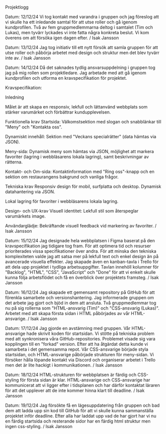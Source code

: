 Projektlogg

Datum: 12/12/24 Vi tog kontakt med varandra i gruppen och jag föreslog att vi skulle ha ett inledande samtal för att utse roller och gå igenom kundprofilen. Två av fem gruppmedlemmarna deltog i samtalet (Tim och Lukas), men tyvärr lyckades vi inte fatta några konkreta beslut. Vi kom överens om att försöka igen dagen efter. / Isak Jansson


Datum: 13/12/24 Jag tog initiativ till ett nytt försök att samla gruppen för att utse roller och påbörja arbetet med design och struktur men det blev tyvärr inte av. / Isak Jansson

Datum: 14/12/24 Då det saknades tydlig ansvarsuppdelning i gruppen tog jag på mig rollen som projektledare. Jag arbetade med att gå igenom kundprofilen och utforma en kravspecifikation för projektet.

Kravspecifikation:

Inledning

Målet är att skapa en responsiv, lekfull och lättanvänd webbplats som stärker varumärket och förbättrar kundupplevelsen.

Funktionella krav
Startsida: Välkomstsektion med slogan och snabblänkar till "Meny" och "Kontakta oss".

Dynamiskt innehåll: Sektion med "Veckans specialrätter" (data hämtas via JSON).

Meny-sida: Dynamisk meny som hämtas via JSON, möjlighet att markera favoriter (lagring i webbläsarens lokala lagring), samt beskrivningar av rätterna.

Kontakt- och Om-sida: Kontaktinformation med "Ring oss"-knapp och en sektion om restaurangens bakgrund och vanliga frågor.

Tekniska krav
Responsiv design för mobil, surfplatta och desktop.
Dynamisk datahantering via JSON.

Lokal lagring för favoriter i webbläsarens lokala lagring.

Design- och UX-krav
Visuell identitet: Lekfull stil som återspeglar varumärkets image.

Användarglädje: Bekräftande visuell feedback vid markering av favoriter. 
/ Isak Jansson

Datum: 15/12/24 Jag designade hela webbplatsen i Figma baserat på den kravspecifikation jag tidigare tog fram. För att optimera tid och resurser prioriterades vissa specifikationer över andra. För att minska den tekniska komplexiteten valde jag att satsa mer på lekfull text och enkel design än på avancerade visuella effekter.
Jag skapade även en kanban-tavla i Trello för att dela upp projektet i tydliga arbetsuppgifter. Tavlan innehöll kolumner för "Backlog", "HTML", "CSS", "JavaScript" och "Done" för att vi enkelt skulle kunna följa arbetsflödet och få en överblick över projektets framsteg. / Isak Jansson

Datum: 16/12/24 Jag skapade ett gemensamt repository på GitHub för att förenkla samarbete och versionshantering. Jag informerade gruppen om det arbete jag gjort och bjöd in dem att ansluta. Två gruppmedlemmar tog nu på sig rollerna som "HTML-ansvarig (Tim)" och "CSS-ansvarig (Lukas)". Arbetet med att skapa första sidan i HTML påbörjades av vår HTML-ansvarige. / Isak Jansson

Datum: 17/12/24 Jag gjorde en avstämning med gruppen. Vår HTML-ansvarige hade skrivit koden för startsidan. Vi stötte på tekniska problem med att synkronisera våra GitHub-repositories. Problemet visade sig vara kopplingen till en "forkad" version. Efter att ha åtgärdat detta kunde vi samarbeta i det gemensamma repot.
Vår CSS-ansvarige började styla startsidan, och HTML-ansvarige påbörjade strukturen för meny-sidan. Vi försöker hålla löpande kontakt via Discord och organiserar arbetet i Trello men det är lite hackigt i kommunikationen. / Isak Jansson

Datum: 18/12/24 HTML-strukturen för webbplatsen är färdig och CSS-styling för första sidan är klar. HTML-ansvarige och CSS-ansvarige har kommunicerat att vi ligger efter i tidsplanen och har därför kontaktat läraren för att det upplever att de inte kommer hinna klart till deadline. / Isak Jansson

Datum: 19/12/24 Jag försökte få en lägesuppdatering från gruppen och bad dem att ladda upp sin kod till GitHub för att vi skulle kunna sammanställa projektet inför deadline. Efter alla har laddat upp vad de har gjort har vi nu en färdig startsida och resterande sidor har en färdig html struktur men ingen css-styling. / Isak Jansson








